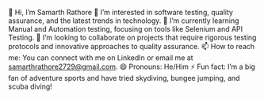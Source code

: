 👋 Hi, I’m Samarth Rathore
👀 I’m interested in software testing, quality assurance, and the latest trends in technology.
🌱 I’m currently learning Manual and Automation testing, focusing on tools like Selenium and API Testing.
💞️ I’m looking to collaborate on projects that require rigorous testing protocols and innovative approaches to quality assurance.
📫 How to reach me: You can connect with me on LinkedIn or email me at samarthrathore2729@gmail.com.
😄 Pronouns: He/Him
⚡ Fun fact: I’m a big fan of adventure sports and have tried skydiving, bungee jumping, and scuba diving!

<!---
Samarth2729/Samarth2729 is a ✨ special ✨ repository because its `README.md` (this file) appears on your GitHub profile.
You can click the Preview link to take a look at your changes.
--->
